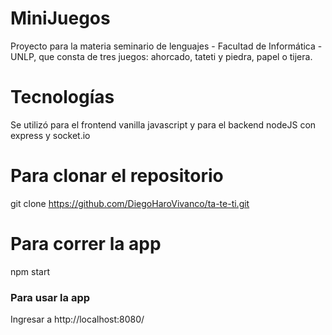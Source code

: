 # MiniJuegos
Proyecto para la materia seminario de lenguajes - Facultad de Informática - UNLP, que consta de tres juegos: ahorcado, tateti y piedra, papel o tijera.

# Tecnologías
Se utilizó para el frontend vanilla javascript y para el backend nodeJS con express y socket.io

# Para clonar el repositorio
git clone https://github.com/DiegoHaroVivanco/ta-te-ti.git

# Para correr la app
npm start

### Para usar la app
Ingresar a http://localhost:8080/
